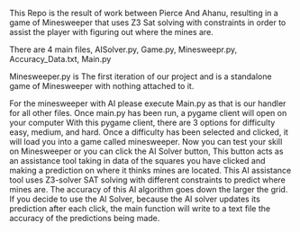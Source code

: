 This Repo is the result of work between Pierce And Ahanu, resulting in a game of Minesweeper
that uses Z3 Sat solving with constraints in order to assist the player with figuring out where the mines are. 

There are 4 main files, AISolver.py, Game.py, Minesweepr.py, Accuracy_Data.txt, Main.py

Minesweeper.py is The first iteration of our project and is a standalone game of Minesweeper with nothing attached to it. 

For the minesweeper with AI please execute Main.py as that is our handler for all other files. Once main.py has been run, a pygame client will open on your computer
With this pygame client, there are 3 options for difficulty easy, medium, and hard. Once a difficulty has been selected and clicked, it will load you into a game called minesweeper.
Now you can test your skill on Minesweeper or you can click the AI Solver button, 
This button acts as an assistance tool taking in data of the squares you have clicked and making a prediction on where it thinks mines are located.
This AI assistance tool uses Z3-solver SAT solving with different constraints to predict where mines are. The accuracy of this AI algorithm goes down the larger the grid. 
If you decide to use the AI Solver, because the AI solver updates its prediction after each click, the main function will write to a text file the accuracy of the predictions being made. 

